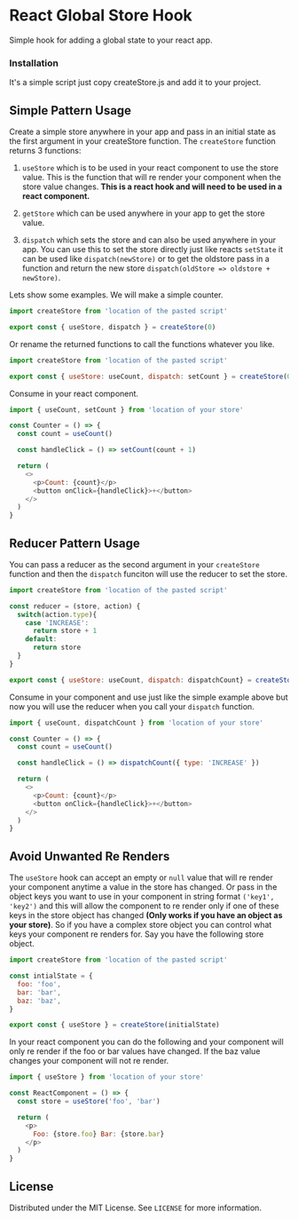 # React Global Store Hook

Simple hook for adding a global state to your react app.

### Installation

It's a simple script just copy createStore.js and add it to your project.

## Simple Pattern Usage

Create a simple store anywhere in your app and pass in an initial state as the first argument in your createStore function. The `createStore` function returns 3 functions:

1. `useStore` which is to be used in your react component to use the store value. This is the function that will re render your component when the store value changes. <b>This is a react hook and will need to be used in a react component.</b>

2. `getStore` which can be used anywhere in your app to get the store value.

3. `dispatch` which sets the store and can also be used anywhere in your app. You can use this to set the store directly just like reacts `setState` it can be used like `dispatch(newStore)` or to get the oldstore pass in a function and return the new store `dispatch(oldStore => oldstore + newStore)`.

Lets show some examples. We will make a simple counter.

```js
import createStore from 'location of the pasted script'

export const { useStore, dispatch } = createStore(0)
```

Or rename the returned functions to call the functions whatever you like.

```js
import createStore from 'location of the pasted script'

export const { useStore: useCount, dispatch: setCount } = createStore(0)
```

Consume in your react component.

```js
import { useCount, setCount } from 'location of your store'

const Counter = () => {
  const count = useCount()

  const handleClick = () => setCount(count + 1)

  return (
    <>
      <p>Count: {count}</p>
      <button onClick={handleClick}>+</button>
    </>
  )
}
```

## Reducer Pattern Usage

You can pass a reducer as the second argument in your `createStore` function and then the `dispatch` funciton will use the reducer to set the store.

```js
import createStore from 'location of the pasted script'

const reducer = (store, action) {
  switch(action.type){
    case 'INCREASE':
      return store + 1
    default:
      return store
  }
}

export const { useStore: useCount, dispatch: dispatchCount} = createStore(0, reducer)
```

Consume in your component and use just like the simple example above but now you will use the reducer when you call your `dispatch` function.

```js
import { useCount, dispatchCount } from 'location of your store'

const Counter = () => {
  const count = useCount()

  const handleClick = () => dispatchCount({ type: 'INCREASE' })

  return (
    <>
      <p>Count: {count}</p>
      <button onClick={handleClick}>+</button>
    </>
  )
}
```

## Avoid Unwanted Re Renders

The `useStore` hook can accept an empty or `null` value that will re render your component anytime a value in the store has changed. Or pass in the object keys you want to use in your component in string format `('key1', 'key2')` and this will allow the component to re render only if one of these keys in the store object has changed <b>(Only works if you have an object as your store)</b>. So if you have a complex store object you can control what keys your component re renders for. Say you have the following store object.

```js
import createStore from 'location of the pasted script'

const intialState = {
  foo: 'foo',
  bar: 'bar',
  baz: 'baz',
}

export const { useStore } = createStore(initialState)
```

In your react component you can do the following and your component will only re render if the foo or bar values have changed. If the baz value changes your component will not re render.

```js
import { useStore } from 'location of your store'

const ReactComponent = () => {
  const store = useStore('foo', 'bar')

  return (
    <p>
      Foo: {store.foo} Bar: {store.bar}
    </p>
  )
}
```

## License

Distributed under the MIT License. See `LICENSE` for more information.
